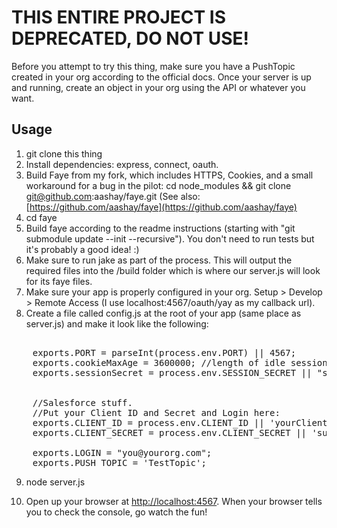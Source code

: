 THIS ENTIRE PROJECT IS DEPRECATED, DO NOT USE!
====================================

Before you attempt to try this thing, make sure you have a PushTopic created in your org according to the official docs.  Once your server is up and running, create an object in your org using the API or whatever you want.

Usage
------

1. git clone this thing
2. Install dependencies: express, connect, oauth. 
3. Build Faye from my fork, which includes HTTPS, Cookies, and a small workaround for a bug in the pilot: cd node_modules && git clone git@github.com:aashay/faye.git  (See also: [https://github.com/aashay/faye](https://github.com/aashay/faye)
4. cd faye
5. Build faye according to the readme instructions (starting with "git submodule update --init --recursive"). You don't need to run tests but it's probably a good idea! :)
6. Make sure to run jake as part of the process.  This will output the required files into the /build folder which is where our server.js will look for its faye files.
7. Make sure your app is properly configured in your org.  Setup > Develop > Remote Access  (I use localhost:4567/oauth/yay as my callback url).
8. Create a file called config.js at the root of your app (same place as server.js) and make it look like the following:
<pre>
    
    exports.PORT = parseInt(process.env.PORT) || 4567; 
    exports.cookieMaxAge = 3600000; //length of idle session in ms
    exports.sessionSecret = process.env.SESSION_SECRET || "someSessionSecret";


    //Salesforce stuff.    
    //Put your Client ID and Secret and Login here:
    exports.CLIENT_ID = process.env.CLIENT_ID || 'yourClientId';
    exports.CLIENT_SECRET = process.env.CLIENT_SECRET || 'superSecret';

    exports.LOGIN = "you@yourorg.com";
    exports.PUSH_TOPIC = 'TestTopic';
</pre>
9. node server.js 

10. Open up your browser at [http://localhost:4567](http://localhost:4567).  When your browser tells you to check the console, go watch the fun!